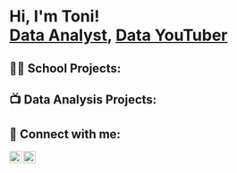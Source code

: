 <h1>Hi, I'm Toni! <br/><a href="https://github.com/ToniCiobanu">Data Analyst</a>, <a href="https://https://www.youtube.com/@BrainWaveBroadcas/">Data YouTuber </a></h1>

<h2>👨‍💻 School Projects:</h2>

<h2>📺 Data Analysis Projects:</h2>

<h2> 🤳 Connect with me:</h2>

[<img align="left" alt="JoshMadakor | LinkedIn" width="22px" src="https://cdn.jsdelivr.net/npm/simple-icons@v3/icons/linkedin.svg" />][linkedin]
[<img align="left" alt="JoshMadakor | Instagram" width="22px" src="https://cdn.jsdelivr.net/npm/simple-icons@v3/icons/instagram.svg" />][instagram]

[instagram]: https://www.instagram.com/toniciobanu/
[linkedin]: https://www.linkedin.com/in/toniciobanu/
